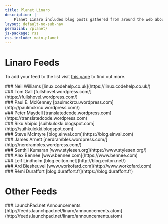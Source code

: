 ```yaml
---
title: Planet Linaro
description: |-
    Planet Linaro includes blog posts gathered from around the web about Linaro.
layout: default-no-sub-nav
permalink: /planet/
js-package: rss
css-include: main-planet
---
```


<div class="row">
<div class="col-xs-12">

<h1>Linaro Feeds</h1>
<p>
To add your feed to the list visit <a href="/planet/source/">this page</a> to find out more.
</p>

</div>
</div>

<div class="row">
<div class="col-sm-4 linaro-rss-feed" markdown="1">
### Neil Williams
[linux.codehelp.co.uk](https://linux.codehelp.co.uk/)
<div id="rss-feed-1"></div>
</div>

<div class="col-sm-4 linaro-rss-feed" markdown="1">
### Tom Gall
[fullshovel.wordpress.com/](https://fullshovel.wordpress.com/)
<div id="rss-feed-2"></div>
</div>

<div class="col-sm-4 linaro-rss-feed" markdown="1">
### Paul E. McKenney
[paulmckrcu.wordpress.com](http://paulmckrcu.wordpress.com/)
<div id="rss-feed-3"></div>
</div>
</div>

<div class="row">

<div class="col-sm-4 linaro-rss-feed" markdown="1">
### Peter Maydell
[translatedcode.wordpress.com](https://translatedcode.wordpress.com)
<div id="rss-feed-4"></div>
</div>

<div class="col-sm-4 linaro-rss-feed" markdown="1">
### Riku Voipio	
[suihkulokki.blogspot.com](http://suihkulokki.blogspot.com)
<div id="rss-feed-5"></div>
</div>

<div class="col-sm-4 linaro-rss-feed" markdown="1">
### Steve McIntyre
[blog.einval.com](https://blog.einval.com)
<div id="rss-feed-6"></div>
</div>

</div>

<div class="row">

<div class="col-sm-4 linaro-rss-feed" markdown="1">
### James Arnett
[nerdrambles.wordpress.com/](http://nerdrambles.wordpress.com/)
<div id="rss-feed-7"></div>
</div>

<div class="col-sm-4 linaro-rss-feed" markdown="1">
### Senthil Kumaran
[www.stylesen.org](https://www.stylesen.org/)
<div id="rss-feed-8"></div>
</div>

<div class="col-sm-4 linaro-rss-feed" markdown="1">
### Alex Bennée
[www.bennee.com](https://www.bennee.com)
<div id="rss-feed-9"></div>
</div>

</div>




<div class="row">

<div class="col-sm-4 linaro-rss-feed" markdown="1">
### Leif Lindholm
[blog.eciton.net](http://blog.eciton.net/)
<div id="rss-feed-10"></div>
</div>

<div class="col-sm-4 linaro-rss-feed" markdown="1">
### Ard Biesheuvel
[www.workofard.com](http://www.workofard.com)
<div id="rss-feed-11"></div>
</div>

<div class="col-sm-4 linaro-rss-feed" markdown="1">
### Rémi Duraffort
[blog.duraffort.fr](https://blog.duraffort.fr)
<div id="rss-feed-12"></div>
</div>

</div>


<div class="row">

<div class="col-xs-12">
<h1>Other Feeds</h1>
</div>

<div class="col-sm-4 linaro-rss-feed" markdown="1">
### LaunchPad.net Announcements
[http://feeds.launchpad.net/linaro/announcements.atom](http://feeds.launchpad.net/linaro/announcements.atom)
<div id="rss-feed-13"></div>
</div>

</div>



